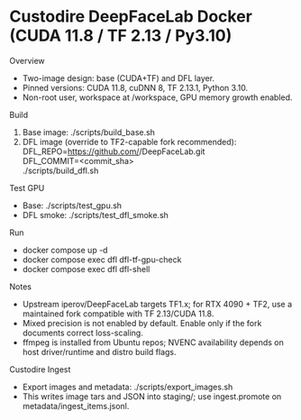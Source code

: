 # Custodire DeepFaceLab Docker (CUDA 11.8 / TF 2.13 / Py3.10)

Overview
- Two-image design: base (CUDA+TF) and DFL layer.
- Pinned versions: CUDA 11.8, cuDNN 8, TF 2.13.1, Python 3.10.
- Non-root user, workspace at /workspace, GPU memory growth enabled.

Build
1) Base image:
   ./scripts/build_base.sh
2) DFL image (override to TF2-capable fork recommended):
   DFL_REPO=https://github.com/<fork>/DeepFaceLab.git \
   DFL_COMMIT=<commit_sha> \
   ./scripts/build_dfl.sh

Test GPU
- Base: ./scripts/test_gpu.sh
- DFL smoke: ./scripts/test_dfl_smoke.sh

Run
- docker compose up -d
- docker compose exec dfl dfl-tf-gpu-check
- docker compose exec dfl dfl-shell

Notes
- Upstream iperov/DeepFaceLab targets TF1.x; for RTX 4090 + TF2, use a maintained fork compatible with TF 2.13/CUDA 11.8.
- Mixed precision is not enabled by default. Enable only if the fork documents correct loss-scaling.
- ffmpeg is installed from Ubuntu repos; NVENC availability depends on host driver/runtime and distro build flags.

Custodire Ingest
- Export images and metadata:
  ./scripts/export_images.sh
- This writes image tars and JSON into staging/; use ingest.promote on metadata/ingest_items.jsonl.

